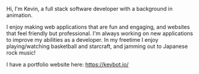 Hi, I'm Kevin, a full stack software developer with a background in animation.  

I enjoy making web applications that are fun and engaging, and websites that feel friendly but professional. I'm always working on new applications to improve my abilities as a developer. In my freetime I enjoy playing/watching basketball and starcraft, and jamming out to Japanese rock music!

I have a portfolio website here: https://kevbot.io/



